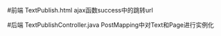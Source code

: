 #前端
TextPublish.html ajax函数success中的跳转url

#后端
TextPublishController.java PostMapping中对Text和Page进行实例化

